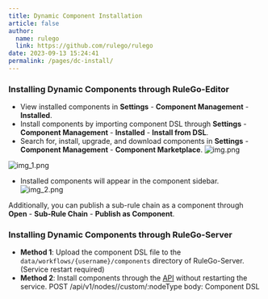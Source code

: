 ```yaml
---
title: Dynamic Component Installation
article: false
author: 
  name: rulego
  link: https://github.com/rulego/rulego
date: 2023-09-13 15:24:41
permalink: /pages/dc-install/
---
```


### Installing Dynamic Components through RuleGo-Editor

- View installed components in **Settings** - **Component Management** - **Installed**.
- Install components by importing component DSL through **Settings** - **Component Management** - **Installed** - **Install from DSL**.
- Search for, install, upgrade, and download components in **Settings** - **Component Management** - **Component Marketplace**.
  ![img.png](/img/marketplace/component-install1.png)

![img_1.png](/img/marketplace/component-install2.png)
- Installed components will appear in the component sidebar.
  ![img_2.png](/img/marketplace/component-install3.png)

Additionally, you can publish a sub-rule chain as a component through **Open** - **Sub-Rule Chain** - **Publish as Component**.

### Installing Dynamic Components through RuleGo-Server
- **Method 1**: Upload the component DSL file to the `data/workflows/{username}/components` directory of RuleGo-Server. (Service restart required)
- **Method 2**: Install components through the [API](https://apifox.com/apidoc/shared/d17a63fe-2201-4e37-89fb-f2e8c1cbaf40/276571404e0) without restarting the service.
  POST /api/v1/nodes//custom/:nodeType
  body: Component DSL